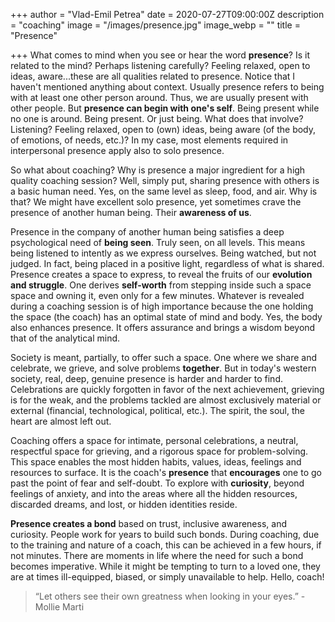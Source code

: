 +++
author = "Vlad-Emil Petrea"
date = 2020-07-27T09:00:00Z
description = "coaching"
image = "/images/presence.jpg"
image_webp = ""
title = "Presence"

+++
What comes to mind when you see or hear the word **presence**? Is it related to the mind? Perhaps listening carefully? Feeling relaxed, open to ideas, aware...these are all qualities related to presence. Notice that I haven't mentioned anything about context. Usually presence refers to being with at least one other person around. Thus, we are usually present with other people. But **presence can begin with one's self**. Being present while no one is around. Being present. Or just being. What does that involve? Listening? Feeling relaxed, open to (own) ideas, being aware (of the body, of emotions, of needs, etc.)? In my case, most elements required in interpersonal presence apply also to solo presence.

So what about coaching? Why is presence a major ingredient for a high quality coaching session? Well, simply put, sharing presence with others is a basic human need. Yes, on the same level as sleep, food, and air. Why is that? We might have excellent solo presence, yet sometimes crave the presence of another human being. Their **awareness of us**.

Presence in the company of another human being satisfies a deep psychological need of **being seen**. Truly seen, on all levels. This means being listened to intently as we express ourselves. Being watched, but not judged. In fact, being placed in a positive light, regardless of what is shared. Presence creates a space to express, to reveal the fruits of our **evolution and struggle**. One derives **self-worth** from stepping inside such a space space and owning it, even only for a few minutes. Whatever is revealed during a coaching session is of high importance because the one holding the space (the coach) has an optimal state of mind and body. Yes, the body also enhances presence. It offers assurance and brings a wisdom beyond that of the analytical mind.

Society is meant, partially, to offer such a space. One where we share and celebrate, we grieve, and solve problems **together**. But in today's western society, real, deep, genuine presence is harder and harder to find. Celebrations are quickly forgotten in favor of the next achievement, grieving is for the weak, and the problems tackled are almost exclusively material or external (financial, technological, political, etc.). The spirit, the soul, the heart are almost left out.

Coaching offers a space for intimate, personal celebrations, a neutral, respectful space for grieving, and a rigorous space for problem-solving. This space enables the most hidden habits, values, ideas, feelings and resources to surface. It is the coach's **presence** that **encourages** one to go past the point of fear and self-doubt. To explore with **curiosity**, beyond feelings of anxiety, and into the areas where all the hidden resources, discarded dreams, and lost, or hidden identities reside.

**Presence creates a bond** based on trust, inclusive awareness, and curiosity. People work for years to build such bonds. During coaching, due to the training and nature of a coach, this can be achieved in a few hours, if not minutes. There are moments in life where the need for such a bond becomes imperative. While it might be tempting to turn to a loved one, they are at times ill-equipped, biased, or simply unavailable to help. Hello, coach!

> “Let others see their own greatness when looking in your eyes.” - Mollie Marti